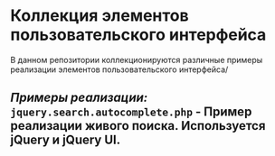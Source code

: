 # Коллекция элементов пользовательского интерфейса
В данном репозитории коллекционируются различные примеры реализации элементов пользовательского интерфейса/

*Примеры реализации:*
`jquery.search.autocomplete.php` - Пример реализации живого поиска. Используется jQuery и jQuery UI.
---